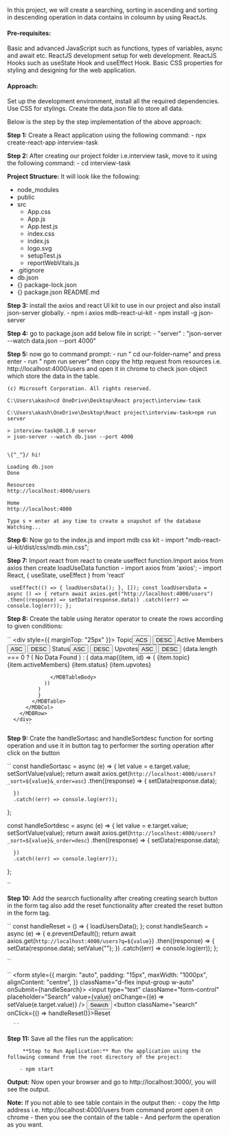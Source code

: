 In this project, we will create a searching, sorting in ascending and sorting in descending operation in data contains in coloumn by using ReactJs.


#### Pre-requisites:

Basic and advanced JavaScript such as functions, types of variables, async and await etc.
ReactJS development setup for web development.
ReactJS Hooks such as useState Hook and useEffect Hook.
Basic CSS properties for styling and designing for the web application.


#### Approach:

Set up the development environment, install all the required dependencies.
Use CSS for stylings.
Create the data.json file to store all data.

Below is the step by the step implementation of the above approach:

**Step 1:** Create a React application using the following command:
        - npx create-react-app interview-task

**Step 2:** After creating our project folder i.e.interview task, move to it using the following command:
        - cd interview-task

**Project Structure:** It will look like the following:

- node_modules
- public
- src
  - App.css
  - App.js
  - App.test.js
  - index.css
  - index.js
  - logo.svg
  - setupTest.js
  - reportWebVitals.js
- .gitignore
- db.json
- {} package-lock.json
- {} package.json
    README.md


**Step 3:** install the axios and react UI kit to use in our project and also install json-server globally.
        - npm i axios mdb-react-ui-kit
        - npm install -g json-server
         

**Step 4:** go to package.json add below file in script:
              - "server" : "json-server --watch data.json --port 4000"
     
**Step 5:** now go to command prompt:
           - run " cd  our-folder-name" and press enter
           - run " npm run server"
  then copy the http request from resources i.e. http://localhost:4000/users and open it in chrome to check json object which store the data in the table.
           
   ```        Microsoft Windows [Version 10.0.19044.1766]
(c) Microsoft Corporation. All rights reserved.

C:\Users\akash>cd OneDrive\Desktop\React project\interview-task

C:\Users\akash\OneDrive\Desktop\React project\interview-task>npm run server

> interview-task@0.1.0 server
> json-server --watch db.json --port 4000


  \{^_^}/ hi!

  Loading db.json
  Done

  Resources
  http://localhost:4000/users

  Home
  http://localhost:4000

  Type s + enter at any time to create a snapshot of the database
  Watching...
```


**Step 6:** Now go to the index.js and import mdb css kit
        - import "mdb-react-ui-kit/dist/css/mdb.min.css";
   
    
**Step 7:** Import react from react to create useffect function.Import axios from axios then create loadUseData function
        - import axios from 'axios';
        - import React, { useState, useEffect } from 'react'
        
 ``  useEffect(() => {
                    loadUsersData();
                    }, []);
        const loadUsersData = async () => {
         return await axios.get("http://localhost:4000/users")
          .then((response) => setData(response.data))
          .catch((err) => console.log(err));
         };
  ``
  
  
 **Step 8:** Create the table using iterator operator to create the rows according to given conditions:
 
 ``  <div style={{ marginTop: "25px" }}>
        <MDBRow>
          <MDBCol size="12">
            <MDBTable className='table-bordered'>
              <MDBTableHead>
                <tr>
                  <th scope="col"><span className='spa' >Topic</span><button className='asc' onClick={handleSortasc} value="topic">ACS</button>
                    <button className='asc' onClick={handleSortdesc} value="topic">DESC</button></th>
                  <th scope="col"><span className='spa' >Active Members</span><button className='asc' onClick={handleSortasc} value="activeMembers">ASC</button>
                    <button className='asc' onClick={handleSortdesc} value="activeMembers">DESC</button></th>
                  <th scope="col"><span className='spa' >Status</span><button className='asc' onClick={handleSortasc} value="status">ASC</button>
                    <button className='asc' onClick={handleSortdesc} value="status">DESC</button></th>
                  <th scope="col"><span className='spa' >Upvotes</span><button className='asc' onClick={handleSortasc} value="upvotes">ASC</button>
                    <button className='asc' onClick={handleSortdesc} value="upvotes">DESC</button></th>
                </tr>
              </MDBTableHead>
              {data.length === 0 ? (
                <MDBTableBody className="align-center mb-0">
                  <tr>
                    <td colSpan={9} className="text-center mb-0">No Data Found</td>
                  </tr>
                </MDBTableBody>) : (
                data.map((item, id) => (
                  <MDBTableBody key={id}>
                    <tr>
                      <td>{item.topic}</td>
                      <td>{item.activeMembers}</td>
                      <td>{item.status}</td>
                      <td>{item.upvotes}</td>
                    </tr>

                  </MDBTableBody>
                ))
              )
              }
            </MDBTable>
          </MDBCol>
        </MDBRow>
      </div>
          `` 
    
    
 **Step 9:** Crate the handleSortasc and handleSortdesc function for sorting operation and use it in button tag to performer the sorting operation after click on the button
 
 ``  const handleSortasc = async (e) => {
    let value = e.target.value;
    setSortValue(value);
    return await axios.get(`http://localhost:4000/users?_sort=${value}&_order=asc`)
      .then((response) => {
        setData(response.data);

      })
      .catch((err) => console.log(err));
  };

  const handleSortdesc = async (e) => {
    let value = e.target.value;
    setSortValue(value);
    return await axios.get(`http://localhost:4000/users?_sort=${value}&_order=desc`)
      .then((response) => {
        setData(response.data);

      })
      .catch((err) => console.log(err));
  };
  
  ``
  
  
  **Step 10:** Add the searcch fuctionality after creating creating search button in the form tag also add the reset functionality after created the reset button in the form tag.
  
  `` const handleReset = () => {
    loadUsersData();
  };
  const handleSearch = async (e) => {
    e.preventDefault();
    return await axios.get(`http://localhost:4000/users?q=${value}`)
      .then((response) => {
        setData(response.data);
        setValue("");
      })
      .catch((err) => console.log(err));
  };
  
  ``
  
  `` <form style={{ margin: "auto", padding: "15px", maxWidth: "1000px", alignContent: "centre", }}
        className="d-flex input-group w-auto" onSubmit={handleSearch}>
        <input
          type="text"
          className="form-control"
          placeholder="Search"
          value={value}
          onChange={(e) => setValue(e.target.value)}
        />
        <button type="submit" className="search">Search</button>
        <button className="search" onClick={() => handleReset()}>Reset</button>
      </form>
      
      ``
**Step 11:** Save all the files run the application:      
      
         **Step to Run Application:** Run the application using the following command from the root directory of the project:

        - npm start

**Output:** Now open your browser and go to http://localhost:3000/, you will see the output.

**Note:** If you not able to see table contain in the output then:
          - copy the http address i.e. http://localhost:4000/users  from command promt open it on chrome 
          - then you see the contain of the table
          - And perform the operation as you want.

